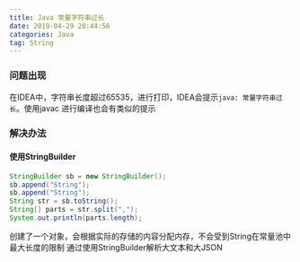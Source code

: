 ```yaml
---
title: Java 常量字符串过长
date: 2019-04-29 20:44:56
categories: Java
tag: String
---
```

### 问题出现
  在IDEA中，字符串长度超过65535，进行打印，IDEA会提示`java: 常量字符串过长`。使用javac 进行编译也会有类似的提示
### 解决办法
#### 使用StringBuilder
``` Java
StringBuilder sb = new StringBuilder();
sb.append("String");
sb.append("String");
String str = sb.toString();
String[] parts = str.split(",");
System.out.println(parts.length);
```
创建了一个对象，会根据实际的存储的内容分配内存，不会受到String在常量池中最大长度的限制
通过使用StringBuilder解析大文本和大JSON
